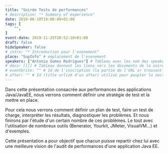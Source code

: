 ```yaml
---
title: "Soirée Tests de performances"
# description: "* Summary of experience"
date: 2010-06-10T19:00:00+01:00
tags: [
    "",
]
event-date: 2019-11-25T20:52:10+01:00
draft: false
hideSpeaker: false
# intro: "* Introduction pour l'evenement"
place: "SupInfo" # emplacement de l'evenement
speakers: ["Antonio Gomes Rodrigues"] # Tableau avec les nom des speakers entre " et séparé par des , et doit être identique au titre du speaker enregistré !
# docs: [[]] # Tableau donnant les liens vers les documents de la soirée hors affiche - exemple : [["L'inauguration","http://toursjug.cloud.xwiki.com/xwiki/bin/download/Meetings/20080409/InaugurationToursJUG.pdf"], ["Unitils et Selenium","Unitils-Selenium.pdf"]]
# eventbrite: "" # Id de l'inscription (la partie de l'URL sr trouvant après https://www.eventbrite.fr/e/ )
# after: "" # Id (title urlizé d'un after) utilisé pour peupler la section after d'un evvent (exemple : apside-after-01)
---
```


Dans cette présentation consacrée aux performances des applications Java/JavaEE, nous verrons comment définir une stratégie de test et la mettre en place. 

Pour cela nous verrons comment définir un plan de test, faire un test de charge, interpréter les résultats, diagnostiquer les problèmes. Et nous finirons par l'étude d'un certain nombre de ces problèmes. Le tout avec l'utilisation de nombreux outils (Benerator, Yourkit, JMeter, VisualVM...) et d'exemples.

Cette présentation a pour objectif que chacun puisse repartir chez lui avec une meilleure vision de l'audit de performances d'une application Java EE.